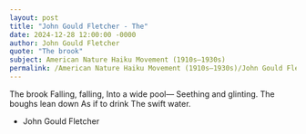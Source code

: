 ```yaml
---
layout: post
title: "John Gould Fletcher - The"
date: 2024-12-28 12:00:00 -0000
author: John Gould Fletcher
quote: "The brook"
subject: American Nature Haiku Movement (1910s–1930s)
permalink: /American Nature Haiku Movement (1910s–1930s)/John Gould Fletcher/John Gould Fletcher - The
---
```


The brook
Falling, falling,
Into a wide pool—
Seething and glinting.
The boughs lean down
As if to drink
The swift water.

- John Gould Fletcher
